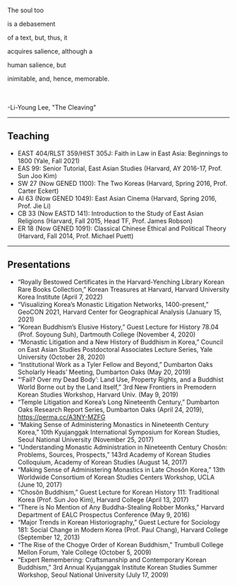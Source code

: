 The soul too

is a debasement

of a text, but, thus, it

acquires salience, although a

human salience, but

inimitable, and, hence, memorable.

<br><br>
-Li-Young Lee, "The Cleaving"

---

## Teaching

- EAST 404/RLST 359/HIST 305J: Faith in Law in East Asia: Beginnings to 1800 (Yale, Fall 2021)
- EAS 99: Senior Tutorial, East Asian Studies (Harvard, AY 2016-17, Prof. Sun Joo Kim)
- SW 27 (Now GENED 1100): The Two Koreas (Harvard, Spring 2016, Prof. Carter Eckert)
- AI 63 (Now GENED 1049): East Asian Cinema (Harvard, Spring 2016, Prof. Jie Li)
- CB 33 (Now EASTD 141): Introduction to the Study of East Asian Religions (Harvard, Fall 2015, Head TF, Prof. James Robson)
- ER 18 (Now GENED 1091): Classical Chinese Ethical and Political Theory (Harvard, Fall 2014, Prof. Michael Puett)

---

## Presentations

- “Royally Bestowed Certificates in the Harvard-Yenching Library Korean Rare Books Collection,” Korean Treasures at Harvard, Harvard University Korea Institute (April 7, 2022)
- “Visualizing Korea’s Monastic Litigation Networks, 1400-present,” GeoCON 2021, Harvard Center for Geographical Analysis (January 15, 2021)
- “Korean Buddhism’s Elusive History,” Guest Lecture for History 78.04 (Prof. Soyoung Suh), Dartmouth College (November 4, 2020)
- “Monastic Litigation and a New History of Buddhism in Korea,” Council on East Asian Studies Postdoctoral Associates Lecture Series, Yale University (October 28, 2020)
- “Institutional Work as a Tyler Fellow and Beyond,” Dumbarton Oaks Scholarly Heads’ Meeting, Dumbarton Oaks (May 20, 2019)
- “‘Fail? Over my Dead Body’: Land Use, Property Rights, and a Buddhist World Borne out by the Land Itself,” 3rd New Frontiers in Premodern Korean Studies Workshop, Harvard Univ. (May 9, 2019)
- “Temple Litigation and Korea’s Long Nineteenth Century,” Dumbarton Oaks Research Report Series, Dumbarton Oaks (April 24, 2019), <https://perma.cc/A3NY-MZFG>
- “Making Sense of Administering Monastics in Nineteenth Century Korea,” 10th Kyujanggak International Symposium for Korean Studies, Seoul National University (November 25, 2017)
- “Understanding Monastic Administration in Nineteenth Century Chosŏn: Problems, Sources, Prospects,” 143rd Academy of Korean Studies Colloquium, Academy of Korean Studies (August 14, 2017)
- “Making Sense of Administering Monastics in Late Chosŏn Korea,” 13th Worldwide Consortium of Korean Studies Centers Workshop, UCLA (June 10, 2017)
- “Chosŏn Buddhism,” Guest Lecture for Korean History 111: Traditional Korea (Prof. Sun Joo Kim), Harvard College (April 13, 2017)
- “There is No Mention of Any Buddha-Stealing Robber Monks,” Harvard Department of EALC Prospectus Conference (May 9, 2016)
- “Major Trends in Korean Historiography,” Guest Lecture for Sociology 181: Social Change in Modern Korea (Prof. Paul Chang), Harvard College (September 12, 2013)
- “The Rise of the Chogye Order of Korean Buddhism,” Trumbull College Mellon Forum, Yale College (October 5, 2009)
- “Expert Remembering: Craftsmanship and Contemporary Korean Buddhism,” 3rd Annual Kyujanggak Institute Korean Studies Summer Workshop, Seoul National University (July 17, 2009) 
